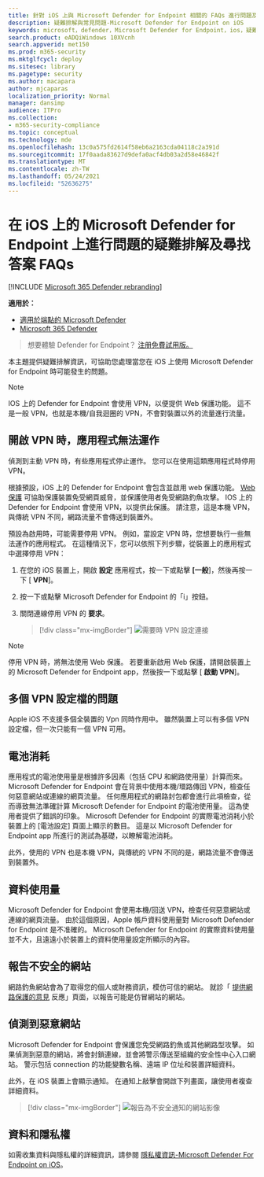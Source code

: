 ```yaml
---
title: 針對 iOS 上與 Microsoft Defender for Endpoint 相關的 FAQs 進行問題及尋找答案
description: 疑難排解與常見問題-Microsoft Defender for Endpoint on iOS
keywords: microsoft，defender，Microsoft Defender for Endpoint，ios，疑難排解，常見問題，如何
search.product: eADQiWindows 10XVcnh
search.appverid: met150
ms.prod: m365-security
ms.mktglfcycl: deploy
ms.sitesec: library
ms.pagetype: security
ms.author: macapara
author: mjcaparas
localization_priority: Normal
manager: dansimp
audience: ITPro
ms.collection:
- m365-security-compliance
ms.topic: conceptual
ms.technology: mde
ms.openlocfilehash: 13c0a575fd2614f58eb6a2163cda04118c2a391d
ms.sourcegitcommit: 17f0aada83627d9defa0acf4db03a2d58e46842f
ms.translationtype: MT
ms.contentlocale: zh-TW
ms.lasthandoff: 05/24/2021
ms.locfileid: "52636275"
---
```

# <a name="troubleshoot-issues-and-find-answers-to-faqs-on-microsoft-defender-for-endpoint-on-ios"></a>在 iOS 上的 Microsoft Defender for Endpoint 上進行問題的疑難排解及尋找答案 FAQs

[!INCLUDE [Microsoft 365 Defender rebranding](../../includes/microsoft-defender.md)]

**適用於：**
- [適用於端點的 Microsoft Defender](https://go.microsoft.com/fwlink/p/?linkid=2154037)
- [Microsoft 365 Defender](https://go.microsoft.com/fwlink/?linkid=2118804)

> 想要體驗 Defender for Endpoint？ [注册免費試用版。](https://www.microsoft.com/microsoft-365/windows/microsoft-defender-atp?ocid=docs-wdatp-exposedapis-abovefoldlink) 

本主題提供疑難排解資訊，可協助您處理當您在 iOS 上使用 Microsoft Defender for Endpoint 時可能發生的問題。



> [!NOTE]
> IOS 上的 Defender for Endpoint 會使用 VPN，以便提供 Web 保護功能。 這不是一般 VPN，也就是本機/自我迴圈的 VPN，不會對裝置以外的流量進行流量。

## <a name="apps-dont-work-when-vpn-is-turned-on"></a>開啟 VPN 時，應用程式無法運作
偵測到主動 VPN 時，有些應用程式停止運作。 您可以在使用這類應用程式時停用 VPN。 

根據預設，iOS 上的 Defender for Endpoint 會包含並啟用 web 保護功能。 [Web 保護](web-protection-overview.md) 可協助保護裝置免受網頁威脅，並保護使用者免受網路釣魚攻擊。 IOS 上的 Defender for Endpoint 會使用 VPN，以提供此保護。 請注意，這是本機 VPN，與傳統 VPN 不同，網路流量不會傳送到裝置外。

預設為啟用時，可能需要停用 VPN。 例如，當設定 VPN 時，您想要執行一些無法運作的應用程式。 在這種情況下，您可以依照下列步驟，從裝置上的應用程式中選擇停用 VPN：

1. 在您的 iOS 裝置上，開啟 **設定** 應用程式，按一下或點擊 **[一般**]，然後再按一下 [ **VPN**]。
1. 按一下或點擊 Microsoft Defender for Endpoint 的「i」按鈕。
1. 關閉連線停用 VPN 的 **要求**。

    > [!div class="mx-imgBorder"]
    > ![需要時 VPN 設定連接](images/ios-vpn-config.png)

> [!NOTE]
> 停用 VPN 時，將無法使用 Web 保護。 若要重新啟用 Web 保護，請開啟裝置上的 Microsoft Defender for Endpoint app，然後按一下或點擊 [ **啟動 VPN**]。

## <a name="issues-with-multiple-vpn-profiles"></a>多個 VPN 設定檔的問題

Apple iOS 不支援多個全裝置的 Vpn 同時作用中。 雖然裝置上可以有多個 VPN 設定檔，但一次只能有一個 VPN 可用。


## <a name="battery-consumption"></a>電池消耗

應用程式的電池使用量是根據許多因素（包括 CPU 和網路使用量）計算而來。 Microsoft Defender for Endpoint 會在背景中使用本機/環路傳回 VPN，檢查任何惡意網站或連線的網頁流量。 任何應用程式的網路封包都會進行此項檢查，從而導致無法準確計算 Microsoft Defender for Endpoint 的電池使用量。 這為使用者提供了錯誤的印象。 Microsoft Defender for Endpoint 的實際電池消耗小於裝置上的 [電池設定] 頁面上顯示的數目。 這是以 Microsoft Defender for Endpoint app 所進行的測試為基礎，以瞭解電池消耗。

此外，使用的 VPN 也是本機 VPN，與傳統的 VPN 不同的是，網路流量不會傳送到裝置外。

## <a name="data-usage"></a>資料使用量

Microsoft Defender for Endpoint 會使用本機/回送 VPN，檢查任何惡意網站或連線的網頁流量。 由於這個原因，Apple 帳戶資料使用量對 Microsoft Defender for Endpoint 是不准確的。 Microsoft Defender for Endpoint 的實際資料使用量並不大，且遠遠小於裝置上的資料使用量設定所顯示的內容。

## <a name="report-unsafe-site"></a>報告不安全的網站

網路釣魚網站會為了取得您的個人或財務資訊，模仿可信的網站。 就診「 [提供網路保護的意見](https://www.microsoft.com/wdsi/filesubmission/exploitguard/networkprotection) 反應」頁面，以報告可能是仿冒網站的網站。

## <a name="malicious-site-detected"></a>偵測到惡意網站

Microsoft Defender for Endpoint 會保護您免受網路釣魚或其他網路型攻擊。 如果偵測到惡意的網站，將會封鎖連線，並會將警示傳送至組織的安全性中心入口網站。 警示包括 connection 的功能變數名稱、遠端 IP 位址和裝置詳細資料。

此外，在 iOS 裝置上會顯示通知。 在通知上敲擊會開啟下列畫面，讓使用者複查詳細資料。

> [!div class="mx-imgBorder"]
> ![報告為不安全通知的網站影像](images/ios-phish-alert.png)

## <a name="data-and-privacy"></a>資料和隱私權

如需收集資料與隱私權的詳細資訊，請參閱 [隱私權資訊-Microsoft Defender For Endpoint on iOS](ios-privacy.md)。


